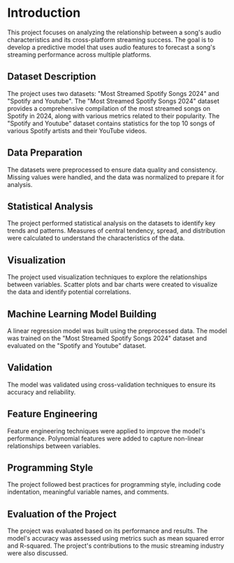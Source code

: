 # Introduction

This project focuses on analyzing the relationship between a song's audio characteristics and its cross-platform streaming success. The goal is to develop a predictive model that uses audio features to forecast a song's streaming performance across multiple platforms.

## Dataset Description

The project uses two datasets: "Most Streamed Spotify Songs 2024" and "Spotify and Youtube". The "Most Streamed Spotify Songs 2024" dataset provides a comprehensive compilation of the most streamed songs on Spotify in 2024, along with various metrics related to their popularity. The "Spotify and Youtube" dataset contains statistics for the top 10 songs of various Spotify artists and their YouTube videos.

## Data Preparation

The datasets were preprocessed to ensure data quality and consistency. Missing values were handled, and the data was normalized to prepare it for analysis.

## Statistical Analysis

The project performed statistical analysis on the datasets to identify key trends and patterns. Measures of central tendency, spread, and distribution were calculated to understand the characteristics of the data.

## Visualization

The project used visualization techniques to explore the relationships between variables. Scatter plots and bar charts were created to visualize the data and identify potential correlations.

## Machine Learning Model Building

A linear regression model was built using the preprocessed data. The model was trained on the "Most Streamed Spotify Songs 2024" dataset and evaluated on the "Spotify and Youtube" dataset.

## Validation

The model was validated using cross-validation techniques to ensure its accuracy and reliability.

## Feature Engineering

Feature engineering techniques were applied to improve the model's performance. Polynomial features were added to capture non-linear relationships between variables.

## Programming Style

The project followed best practices for programming style, including code indentation, meaningful variable names, and comments.

## Evaluation of the Project

The project was evaluated based on its performance and results. The model's accuracy was assessed using metrics such as mean squared error and R-squared. The project's contributions to the music streaming industry were also discussed.
